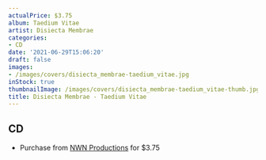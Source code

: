 ```yaml
---
actualPrice: $3.75
album: Taedium Vitae
artist: Disiecta Membrae
categories:
- CD
date: '2021-06-29T15:06:20'
draft: false
images:
- /images/covers/disiecta_membrae-taedium_vitae.jpg
inStock: true
thumbnailImage: /images/covers/disiecta_membrae-taedium_vitae-thumb.jpg
title: Disiecta Membrae - Taedium Vitae
---
```


## CD
* Purchase from [NWN Productions](http://shop.nwnprod.com/index.php?route=product/product&path=93&product_id=2199&sort=pd.name&order=ASC) for $3.75
